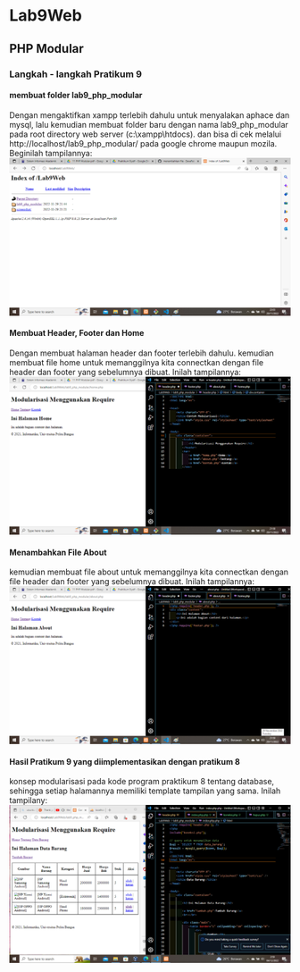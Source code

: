 # Lab9Web

## PHP Modular

### Langkah - langkah Pratikum 9

#### membuat folder lab9_php_modular

Dengan mengaktifkan xampp terlebih dahulu untuk menyalakan aphace dan mysql, lalu kemudian membuat folder baru dengan nama lab9_php_modular pada root directory web server (c:\xampp\htdocs). dan bisa di cek melalui http://localhost/lab9_php_modular/ pada google chrome maupun mozila. Beginilah tampilannya:
![gambar1](screenshot/ss3.png)

#### Membuat Header, Footer dan Home

Dengan membuat halaman header dan footer terlebih dahulu. kemudian membuat file home untuk memanggilnya kita connectkan dengan file header dan footer yang sebelumnya dibuat. Inilah tampilannya:
![gambar2](screenshot/ss1.png)

#### Menambahkan File About

kemudian membuat file about untuk memanggilnya kita connectkan dengan file header dan footer yang sebelumnya dibuat. Inilah tampilannya:
![gambar3](screenshot/ss2.png)

#### Hasil Pratikum 9 yang diimplementasikan dengan pratikum 8

konsep modularisasi pada kode program praktikum 8 tentang
database, sehingga setiap halamannya memiliki template tampilan yang sama. Inilah tampilany:
![gambar4](screenshot/hsl.png)
